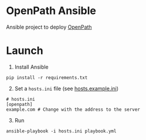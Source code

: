 # OpenPath Ansible
Ansible project to deploy [OpenPath](https://github.com/e-mission/e-mission-server)

# Launch
1. Install Ansible
``` shell
pip install -r requirements.txt
```

2. Set a `hosts.ini` file (see [hosts.example.ini](hosts.example.ini))
```
# hosts.ini
[openpath]
example.com # Change with the address to the server
```

3. Run
``` shell
ansible-playbook -i hosts.ini playbook.yml
```
